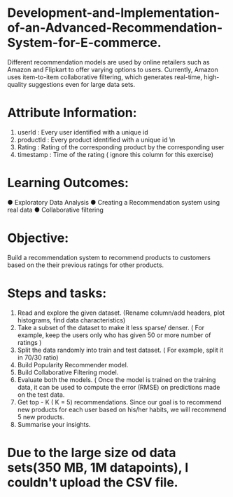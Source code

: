 # Development-and-Implementation-of-an-Advanced-Recommendation-System-for-E-commerce.
Different recommendation models are used by online retailers such as Amazon and Flipkart to offer varying options to users. Currently, Amazon uses item-to-item collaborative filtering, which generates real-time, high-quality suggestions even for large data sets.
# Attribute Information:
1. userId : Every user identified with a unique id
2. productId : Every product identified with a unique id \n
3. Rating : Rating of the corresponding product by the corresponding user
4. timestamp : Time of the rating ( ignore this column for this exercise)
# Learning Outcomes:
● Exploratory Data Analysis
● Creating a Recommendation system using real data
● Collaborative filtering
# Objective:
Build a recommendation system to recommend products to customers based on the their previous ratings for other products.
# Steps and tasks:
1. Read and explore the given dataset. (Rename column/add headers, plot histograms, find data characteristics)
2. Take a subset of the dataset to make it less sparse/ denser. ( For example, keep the users only who has given 50 or more number of ratings )
3. Split the data randomly into train and test dataset. ( For example, split it in 70/30 ratio)
4. Build Popularity Recommender model.
5. Build Collaborative Filtering model.
6. Evaluate both the models. ( Once the model is trained on the training data, it can be used to compute the error (RMSE) on predictions made on the test data.
7. Get top - K ( K = 5) recommendations. Since our goal is to recommend new products for each user based on his/her habits, we will recommend 5 new products.
8. Summarise your insights.

# Due to the large size od data sets(350 MB, 1M datapoints), I couldn't upload the CSV file.
